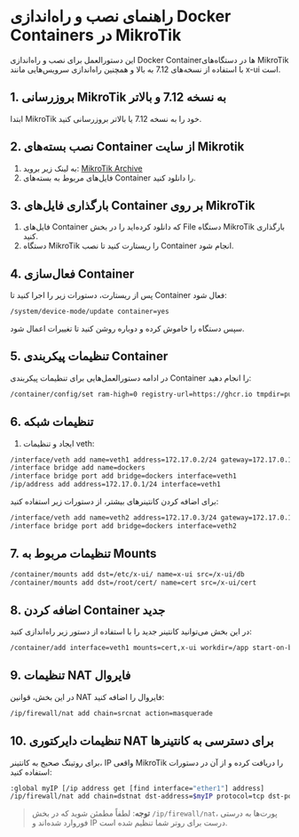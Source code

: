 
# راهنمای نصب و راه‌اندازی Docker Containers در MikroTik

این دستورالعمل برای نصب و راه‌اندازی Docker Containerها در دستگاه‌های MikroTik با استفاده از نسخه‌های 7.12 به بالا و همچنین راه‌اندازی سرویس‌هایی مانند x-ui است.

## 1. بروزرسانی MikroTik به نسخه 7.12 و بالاتر
ابتدا MikroTik خود را به نسخه 7.12 یا بالاتر بروزرسانی کنید.

## 2. نصب بسته‌های Container از سایت Mikrotik
1. به لینک زیر بروید:
   [MikroTik Archive](https://mikrotik.com/download/archive)
2. فایل‌های مربوط به بسته‌های Container را دانلود کنید.

## 3. بارگذاری فایل‌های Container بر روی MikroTik
1. فایل‌های Container که دانلود کرده‌اید را در بخش File دستگاه MikroTik بارگذاری کنید.
2. دستگاه MikroTik را ریستارت کنید تا نصب Container انجام شود.

## 4. فعال‌سازی Container
پس از ریستارت، دستورات زیر را اجرا کنید تا Container فعال شود:

```bash
/system/device-mode/update container=yes
```

سپس دستگاه را خاموش کرده و دوباره روشن کنید تا تغییرات اعمال شود.

## 5. تنظیمات پیکربندی Container

در ادامه دستورالعمل‌هایی برای تنظیمات پیکربندی Container را انجام دهید:

```bash
/container/config/set ram-high=0 registry-url=https://ghcr.io tmpdir=pull
```

## 6. تنظیمات شبکه

1. ایجاد و تنظیمات veth:

```bash
/interface/veth add name=veth1 address=172.17.0.2/24 gateway=172.17.0.1
/interface bridge add name=dockers
/interface bridge port add bridge=dockers interface=veth1
/ip/address add address=172.17.0.1/24 interface=veth1
```

برای اضافه کردن کانتینرهای بیشتر، از دستورات زیر استفاده کنید:

```bash
/interface/veth add name=veth2 address=172.17.0.3/24 gateway=172.17.0.1
/interface bridge port add bridge=dockers interface=veth2
```

## 7. تنظیمات مربوط به Mounts

```bash
/container/mounts add dst=/etc/x-ui/ name=x-ui src=/x-ui/db
/container/mounts add dst=/root/cert/ name=cert src=/x-ui/cert
```

## 8. اضافه کردن Container جدید

در این بخش می‌توانید کانتینر جدید را با استفاده از دستور زیر راه‌اندازی کنید:

```bash
/container/add interface=veth1 mounts=cert,x-ui workdir=/app start-on-boot=yes remote-image=mhsanaei/3x-ui:latest
```

## 9. تنظیمات NAT فایروال

در این بخش، قوانین NAT فایروال را اضافه کنید:

```bash
/ip/firewall/nat add chain=srcnat action=masquerade
```

## 10. تنظیمات دایرکتوری NAT برای دسترسی به کانتینرها

برای روتینگ صحیح به کانتینر، IP واقعی MikroTik را دریافت کرده و از آن در دستورات استفاده کنید:

```bash
:global myIP [/ip address get [find interface="ether1"] address]
/ip/firewall/nat add chain=dstnat dst-address=$myIP protocol=tcp dst-port=2053 action=dst-nat to-addresses=172.17.0.2 to-ports=2053
```

> **توجه**: لطفاً مطمئن شوید که در بخش `/ip/firewall/nat`، پورت‌ها به درستی فوروارد شده‌اند و IP درست برای روتر شما تنظیم شده است.
